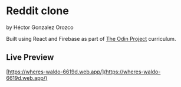 # Reddit clone

by Héctor Gonzalez Orozco

Built using React and Firebase as part of [The Odin Project](https://www.theodinproject.com/) curriculum.

## Live Preview

[https://wheres-waldo-6619d.web.app/](https://wheres-waldo-6619d.web.app/)

